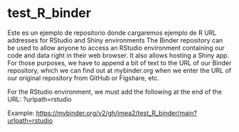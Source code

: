 # test_R_binder
Este es un ejemplo de repositorio donde cargaremos ejemplo de R
URL addresses for RStudio and Shiny environments
The Binder repository can be used to allow anyone to access an RStudio environment containing our code and data right in their web browser. It also allows hosting a Shiny app. For those purposes, we have to append a bit of text to the URL of our Binder repository, which we can find out at mybinder.org when we enter the URL of our original repository from GitHub or Figshare, etc.

For the RStudio environment, we must add the following at the end of the URL: ?urlpath=rstudio

Example: https://mybinder.org/v2/gh/jmea2/test_R_binder/main?urlpath=rstudio
